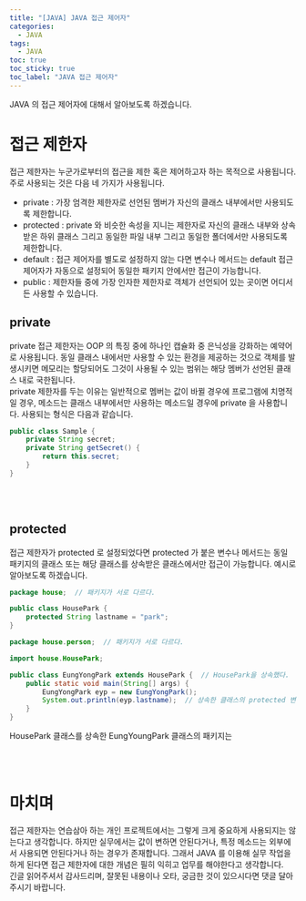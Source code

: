 ```yaml
---
title: "[JAVA] JAVA 접근 제어자"
categories:
  - JAVA
tags:
  - JAVA
toc: true
toc_sticky: true
toc_label: "JAVA 접근 제어자"
---
```


JAVA 의 접근 제어자에 대해서 알아보도록 하겠습니다.

# 접근 제한자

접근 제한자는 누군가로부터의 접근을 제한 혹은 제어하고자 하는 목적으로 사용됩니다. 주로 사용되는 것은 다음 네 가지가 사용됩니다.

- private : 가장 엄격한 제한자로 선언된 멤버가 자신의 클래스 내부에서만 사용되도록 제한합니다.
- protected : private 와 비슷한 속성을 지니는 제한자로 자신의 클래스 내부와 상속받은 하위 클래스 그리고 동일한 파일 내부 그리고 동일한 폴더에서만 사용되도록 제한합니다.
- default : 접근 제어자를 별도로 설정하지 않는 다면 변수나 메서드는 default 접근 제어자가 자동으로 설정되어 동일한 패키지 안에서만 접근이 가능합니다.
- public : 제한자들 중에 가장 인자한 제한자로 객체가 선언되어 있는 곳이면 어디서든 사용할 수 있습니다.

## private

private 접근 제한자는 OOP 의 특징 중에 하나인 캡슐화 중 은닉성을 강화하는 예약어로 사용됩니다. 동일 클래스 내에서만 사용할 수 있는 환경을 제공하는 것으로 객체를 발생시키면 메모리는 할당되어도 그것이 사용될 수 있는 범위는 해당 멤버가 선언된 클래스 내로 국한됩니다.   
private 제한자를 두는 이유는 일반적으로 멤버는 값이 바뀔 경우에 프로그램에 치명적일 경우, 메소드는 클래스 내부에서만 사용하는 메소드일 경우에 private 을 사용합니다.
사용되는 형식은 다음과 같습니다.

```java
public class Sample {
    private String secret;
    private String getSecret() {
        return this.secret;
    }
}
```

<br><br>

## protected

접근 제한자가 protected 로 설정되었다면 protected 가 붙은 변수나 메서드는 동일 패키지의 클래스 또는 해당 클래스를 상속받은 클래스에서만 접근이 가능합니다. 예시로 알아보도록 하겠습니다.

```java
package house;  // 패키지가 서로 다르다.

public class HousePark {
    protected String lastname = "park";
}
```

```java
package house.person;  // 패키지가 서로 다르다.

import house.HousePark;

public class EungYongPark extends HousePark {  // HousePark을 상속했다.
    public static void main(String[] args) {
        EungYongPark eyp = new EungYongPark();
        System.out.println(eyp.lastname);  // 상속한 클래스의 protected 변수는 접근이 가능하다.
    }
}
```

HousePark 클래스를 상속한 EungYoungPark 클래스의 패키지는 

<br><br>

# 마치며

접근 제한자는 연습삼아 하는 개인 프로젝트에서는 그렇게 크게 중요하게 사용되지는 않는다고 생각합니다. 하지만 실무에서는 값이 변하면 안된다거나, 특정 메소드는 외부에서 사용되면 안된다거나 하는 경우가 존재합니다. 그래서 JAVA 를 이용해 실무 작업을 하게 된다면 접근 제한자에 대한 개념은 필히 익히고 업무를 해야한다고 생각합니다.   
긴글 읽어주셔서 감사드리며, 잘못된 내용이나 오타, 궁금한 것이 있으시다면 댓글 달아주시기 바랍니다.